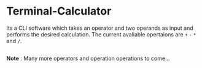 # Terminal-Calculator
Its a CLI software which takes an operator and two operands as input and performs the desired calculation. The current avaliable opertaions are `+` `-` `*` and `/`.
## 
**Note** : Many more operators and operation operations to come...
